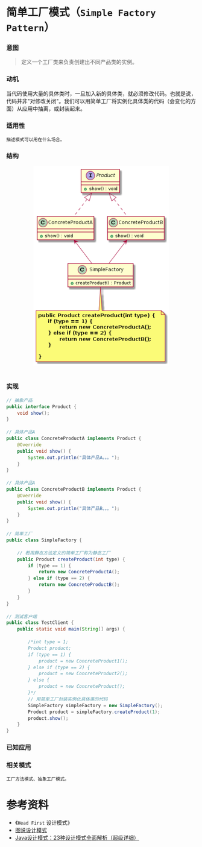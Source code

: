 简单工厂模式（`Simple Factory Pattern`）
====================
### **意图**
> 定义一个工厂类来负责创建出不同产品类的实例。 

### **动机**
 当代码使用大量的具体类时，一旦加入新的具体类，就必须修改代码。也就是说，代码并非"对修改关闭"。我们可以用简单工厂将实例化具体类的代码（会变化的方面）从应用中抽离，或封装起来。

### **适用性**
    描述模式可以用在什么场合。

### **结构**
<div align="center"> <img src="images/12.simpleFactory.png" width="360px"> </div><br>

### **实现**

```java
// 抽象产品
public interface Product {
    void show();
}

// 具体产品A
public class ConcreteProductA implements Product {
    @Override
    public void show() {
        System.out.println("具体产品A。。。");
    }
}

// 具体产品A
public class ConcreteProductB implements Product {
    @Override
    public void show() {
        System.out.println("具体产品B。。。");
    }
}

// 简单工厂 
public class SimpleFactory {

    // 若用静态方法定义的简单工厂称为静态工厂
    public Product createProduct(int type) {
        if (type == 1) {
            return new ConcreteProductA();
        } else if (type == 2) {
            return new ConcreteProductB();
        }
    }
}

// 测试客户端
public class TestClient {
    public static void main(String[] args) {

        /*int type = 1;
        Product product;
        if (type == 1) {
            product = new ConcreteProduct1();
        } else if (type == 2) {
            product = new ConcreteProduct2();
        } else {
            product = new ConcreteProduct();
        }*/
        // 用简单工厂封装实例化具体类的代码
        SimpleFactory simpleFactory = new SimpleFactory();
        Product product = simpleFactory.createProduct(1);
        product.show();
    }
}
```

### **已知应用**

    
### **相关模式**
    工厂方法模式、抽象工厂模式。


# 参考资料
- 《`Head First` 设计模式》
- [图说设计模式](https://design-patterns.readthedocs.io/zh_CN/latest/index.html)
- [Java设计模式：23种设计模式全面解析（超级详细）](http://c.biancheng.net/design_pattern/)
